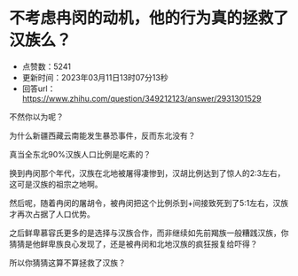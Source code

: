 # 不考虑冉闵的动机，他的行为真的拯救了汉族么？
- 点赞数：5241
- 更新时间：2023年03月11日13时07分13秒
- 回答url：https://www.zhihu.com/question/349212123/answer/2931301529
<body>
 <p data-pid="jHKvt6ub">不然你以为呢？</p>
 <p data-pid="3ccLR7To">为什么新疆西藏云南能发生暴恐事件，反而东北没有？</p>
 <p data-pid="kzVqa-BL">真当全东北90%汉族人口比例是吃素的？</p>
 <p data-pid="X6ZppwBx">换到冉闵那个年代，汉族在北地被屠得凄惨到，汉胡比例达到了惊人的2:3左右，这可是汉族的祖宗之地啊。</p>
 <p data-pid="kYuLlrOF">然后呢，随着冉闵的屠胡令，被冉闵把这个比例杀到+间接致死到了5:1左右，汉族才再次占据了人口优势。</p>
 <p data-pid="JgqZsisJ">之后鲜卑慕容氏更多的是选择与汉族合作，而非继续如先前羯族一般糟践汉族，你猜猜是他鲜卑族良心发现了，还是被冉闵和北地汉族的疯狂报复给吓得？</p>
 <p data-pid="nmIBQ5HN">所以你猜猜这算不算拯救了汉族？</p>
</body>